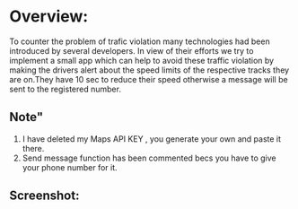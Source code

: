 # Overview:
To counter the problem of trafic violation many technologies had
been introduced by several developers.
In view of their efforts we try to implement a small app which can help to avoid these traffic violation
by making the drivers alert about the speed limits of the respective tracks they are on.They have 10 sec to reduce their speed otherwise a message will be sent to the registered number. 

## Note"
1. I have deleted my Maps API KEY , you generate your own and paste it there.
2. Send message function has been commented becs you have to give your phone number for it. 

## Screenshot:
     

